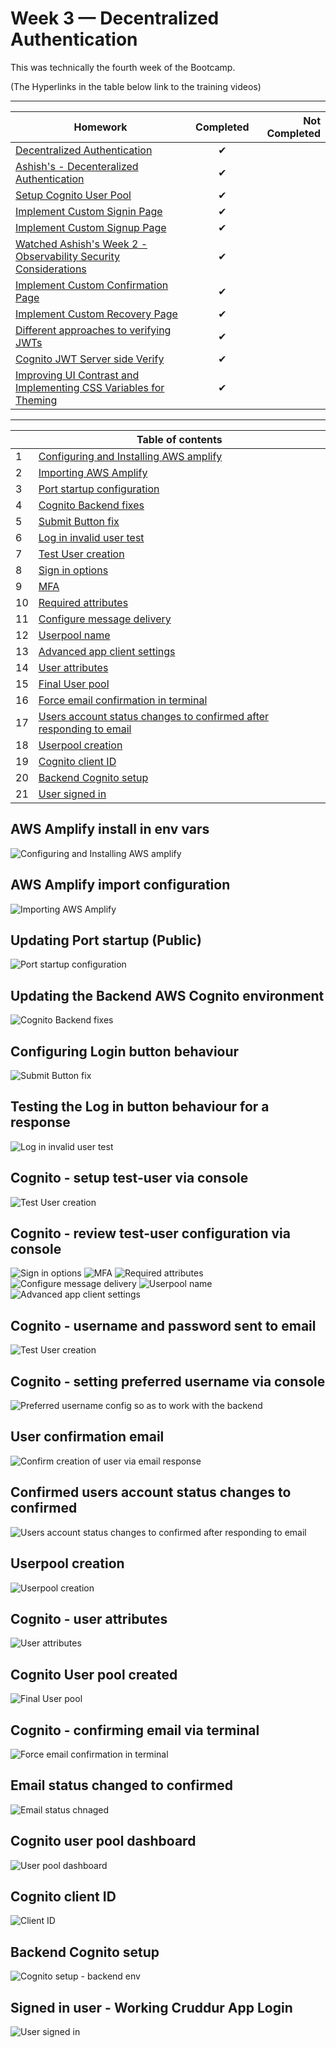 # Week 3 — Decentralized Authentication
This was technically the fourth week of the Bootcamp. 

(The Hyperlinks in the table below link to the training videos)
<hr/>

| Homework      | Completed     | Not Completed  |
| ------------- |:-------------:| -----:|
| [Decentralized Authentication](https://www.youtube.com/watch?v=9obl7rVgzJw&list=PLBfufR7vyJJ7k25byhRXJldB5AiwgNnWv&index=41)  | ✔     |    |
| [Ashish's - Decenteralized Authentication](https://www.youtube.com/watch?v=tEJIeII66pY&list=PLBfufR7vyJJ7k25byhRXJldB5AiwgNnWv&index=39)   | ✔ |  |
| [Setup Cognito User Pool](https://www.youtube.com/watch?v=9obl7rVgzJw&list=PLBfufR7vyJJ7k25byhRXJldB5AiwgNnWv&index=40)  | ✔     |    |
| [Implement Custom Signin Page](https://www.youtube.com/watch?v=9obl7rVgzJw&list=PLBfufR7vyJJ7k25byhRXJldB5AiwgNnWv&index=40) | ✔      |   |
| [Implement Custom Signup Page](https://www.youtube.com/watch?v=T4X4yIzejTc&list=PLBfufR7vyJJ7k25byhRXJldB5AiwgNnWv&index=41 )|✔      |   |
| [Watched Ashish's Week 2 - Observability Security Considerations](https://www.youtube.com/watch?v=bOf4ITxAcXc&list=PLBfufR7vyJJ7k25byhRXJldB5AiwgNnWv&index=31)|✔      |   |
| [Implement Custom Confirmation Page](https://www.youtube.com/watch?v=T4X4yIzejTc&list=PLBfufR7vyJJ7k25byhRXJldB5AiwgNnWv&index=41)|    ✔  |   |
| [Implement Custom Recovery Page](https://www.youtube.com/watch?v=T4X4yIzejTc&list=PLBfufR7vyJJ7k25byhRXJldB5AiwgNnWv&index=41)  | ✔   |   |
| [Different approaches to verifying JWTs](https://www.youtube.com/watch?v=nJjbI4BbasU&list=PLBfufR7vyJJ7k25byhRXJldB5AiwgNnWv&index=43) |✔      |   |
| [Cognito JWT Server side Verify](https://youtu.be/d079jccoG-M)| ✔   |   |
| [Improving UI Contrast and Implementing CSS Variables for Theming](https://youtu.be/m9V4SmJWoJU)| ✔   |   |

<hr/>

|    | Table of contents                                                                                                                                                                         |
|----|-------------------------------------------------------------------------------------------------------------------------------------------------------------------------------------------|
| 1  | [Configuring and Installing AWS amplify](https://github.com/Stevecmd/aws-bootcamp-cruddur-2023/blob/main/journal/week3.md#aws-amplify-install-in-env-vars)                                |
| 2  | [Importing AWS Amplify](https://github.com/Stevecmd/aws-bootcamp-cruddur-2023/blob/main/journal/week3.md#aws-amplify-import-configuration)                                                |
| 3  | [Port startup configuration](https://github.com/Stevecmd/aws-bootcamp-cruddur-2023/blob/main/journal/week3.md#updating-port-startup-public)                                               |
| 4  | [Cognito Backend fixes](https://github.com/Stevecmd/aws-bootcamp-cruddur-2023/blob/main/journal/week3.md#updating-the-backend-aws-cognito-environment)                                    |
| 5  | [Submit Button fix](https://github.com/Stevecmd/aws-bootcamp-cruddur-2023/blob/main/journal/week3.md#configuring-login-button-behaviour)                                                  |
| 6  | [Log in invalid user test](https://github.com/Stevecmd/aws-bootcamp-cruddur-2023/blob/main/journal/week3.md#testing-the-log-in-button-behaviour-for-a-response)                           |
| 7  | [Test User creation](https://github.com/Stevecmd/aws-bootcamp-cruddur-2023/blob/main/journal/week3.md#cognito---setup-test-user-via-console)                                              |
| 8  | [Sign in options](https://github.com/Stevecmd/aws-bootcamp-cruddur-2023/blob/main/journal/week3.md#cognito---review-test-user-configuration-via-console)                                  |
| 9  | [MFA](https://github.com/Stevecmd/aws-bootcamp-cruddur-2023/blob/main/journal/week3.md#cognito---username-and-password-sent-to-email)                                                     |
| 10 | [Required attributes](https://github.com/Stevecmd/aws-bootcamp-cruddur-2023/blob/main/journal/week3.md#cognito---setting-preferred-username-via-console)                                  |
| 11 | [Configure message delivery](https://github.com/Stevecmd/aws-bootcamp-cruddur-2023/blob/main/journal/week3.md#user-confirmation-email)                                                    |
| 12 | [Userpool name](https://github.com/Stevecmd/aws-bootcamp-cruddur-2023/blob/main/journal/week3.md#confirmed-users-account-status-changes-to-confirmed)                                     |
| 13 | [Advanced app client settings](https://github.com/Stevecmd/aws-bootcamp-cruddur-2023/blob/main/journal/week3.md#userpool-creation)                                                        |
| 14 | [User attributes](https://github.com/Stevecmd/aws-bootcamp-cruddur-2023/blob/main/journal/week3.md#cognito---user-attributes)                                                             |
| 15 | [Final User pool](https://github.com/Stevecmd/aws-bootcamp-cruddur-2023/blob/main/journal/week3.md#cognito-user-pool-created)                                                             |
| 16 | [Force email confirmation in terminal](https://github.com/Stevecmd/aws-bootcamp-cruddur-2023/blob/main/journal/week3.md#cognito---confirming-email-via-terminal)                          |
| 17 | [Users account status changes to confirmed after responding to email](https://github.com/Stevecmd/aws-bootcamp-cruddur-2023/blob/main/journal/week3.md#email-status-changed-to-confirmed) |
| 18 | [Userpool creation](https://github.com/Stevecmd/aws-bootcamp-cruddur-2023/blob/main/journal/week3.md#cognito-user-pool-dashboard)                                                         |
| 19 | [Cognito client ID](https://github.com/Stevecmd/aws-bootcamp-cruddur-2023/blob/main/journal/week3.md#cognito-client-id)                                                                   |
| 20 | [Backend Cognito setup](https://github.com/Stevecmd/aws-bootcamp-cruddur-2023/blob/main/journal/week3.md#backend-cognito-setup)                                                           |
| 21 | [User signed in](https://github.com/Stevecmd/aws-bootcamp-cruddur-2023/blob/main/journal/week3.md#signed-in-user---working-cruddur-app-login)                                             |
                                                                                                                                       



## AWS Amplify install in env vars

![Configuring and Installing AWS amplify](https://github.com/Stevecmd/aws-bootcamp-cruddur-2023/blob/main/journal/Week%203/Install%20aws%20amplify.JPG)


## AWS Amplify import configuration     

![Importing AWS Amplify](https://github.com/Stevecmd/aws-bootcamp-cruddur-2023/blob/main/journal/Week%203/aws%20amplify%20import.JPG)


## Updating Port startup (Public)

![Port startup configuration](https://github.com/Stevecmd/aws-bootcamp-cruddur-2023/blob/main/journal/Week%203/Update%20to%20gitpod%20yaml%20public%20ports.JPG)


## Updating the Backend AWS Cognito environment

![Cognito Backend fixes](https://github.com/Stevecmd/aws-bootcamp-cruddur-2023/blob/main/journal/Week%203/Cognito%20backend%20fixes.JPG)


## Configuring Login button behaviour

![Submit Button fix](https://github.com/Stevecmd/aws-bootcamp-cruddur-2023/blob/main/journal/Week%203/editing%20on%20submit.JPG)


## Testing the Log in button behaviour for a response

![Log in invalid user test](https://github.com/Stevecmd/aws-bootcamp-cruddur-2023/blob/main/journal/Week%203/Incorrect%20username%20or%20password.JPG)


## Cognito - setup test-user via console
![Test User creation](https://github.com/Stevecmd/aws-bootcamp-cruddur-2023/blob/main/journal/Week%203/test%20user.JPG)

## Cognito - review test-user configuration via console
![Sign in options](https://github.com/Stevecmd/aws-bootcamp-cruddur-2023/blob/main/journal/Week%203/cognito%201.JPG)
![MFA](https://github.com/Stevecmd/aws-bootcamp-cruddur-2023/blob/main/journal/Week%203/cognito%202.JPG)
![Required attributes](https://github.com/Stevecmd/aws-bootcamp-cruddur-2023/blob/main/journal/Week%203/cognito%204.JPG)
![Configure message delivery](https://github.com/Stevecmd/aws-bootcamp-cruddur-2023/blob/main/journal/Week%203/cognito%205.JPG)
![Userpool name](https://github.com/Stevecmd/aws-bootcamp-cruddur-2023/blob/main/journal/Week%203/cognito%206.JPG)
![Advanced app client settings](https://github.com/Stevecmd/aws-bootcamp-cruddur-2023/blob/main/journal/Week%203/cognito%207.JPG)


## Cognito - username and password sent to email
![Test User creation](https://github.com/Stevecmd/aws-bootcamp-cruddur-2023/blob/main/journal/Week%203/cognito%20email%20password.JPG)

## Cognito - setting preferred username via console

![Preferred username config so as to work with the backend](https://github.com/Stevecmd/aws-bootcamp-cruddur-2023/blob/main/journal/Week%203/setting%20preferred%20username.JPG)


## User confirmation email

![Confirm creation of user via email response](https://github.com/Stevecmd/aws-bootcamp-cruddur-2023/blob/main/journal/Week%203/test%20user%20email%20setting%20temp%20password.JPG)


## Confirmed users account status changes to confirmed

![Users account status changes to confirmed after responding to email](https://github.com/Stevecmd/aws-bootcamp-cruddur-2023/blob/main/journal/Week%203/Status%20change%20pending%20to%20confirmed.JPG)

## Userpool creation

![Userpool creation](https://github.com/Stevecmd/aws-bootcamp-cruddur-2023/blob/main/journal/Week%203/userpool%20creation.JPG)


## Cognito - user attributes

![User attributes](https://github.com/Stevecmd/aws-bootcamp-cruddur-2023/blob/main/journal/Week%203/user%20attributes.JPG)


## Cognito User pool created

![Final User pool](https://github.com/Stevecmd/aws-bootcamp-cruddur-2023/blob/main/journal/Week%203/userpool.JPG)


## Cognito - confirming email via terminal

![Force email confirmation in terminal](https://github.com/Stevecmd/aws-bootcamp-cruddur-2023/blob/main/journal/Week%203/confirming%20email%20via%20terminal.JPG)

## Email status changed to confirmed

![Email status chnaged](https://github.com/Stevecmd/aws-bootcamp-cruddur-2023/blob/main/journal/Week%203/Userpool%20review.jpg)


## Cognito user pool dashboard

![User pool dashboard](https://github.com/Stevecmd/aws-bootcamp-cruddur-2023/blob/main/journal/Week%203/Cognito%20user%20pool.JPG)


## Cognito client ID

![Client ID](https://github.com/Stevecmd/aws-bootcamp-cruddur-2023/blob/main/journal/Week%203/Cognito%20client%20ID.JPG)


## Backend Cognito setup

![Cognito setup - backend env](https://github.com/Stevecmd/aws-bootcamp-cruddur-2023/blob/main/journal/Week%203/Backend%20cognito%20setup.JPG)


## Signed in user - Working Cruddur App Login

![User signed in](https://github.com/Stevecmd/aws-bootcamp-cruddur-2023/blob/main/journal/Week%203/Working%20app%20showing%20logged%20in%20user.JPG)
